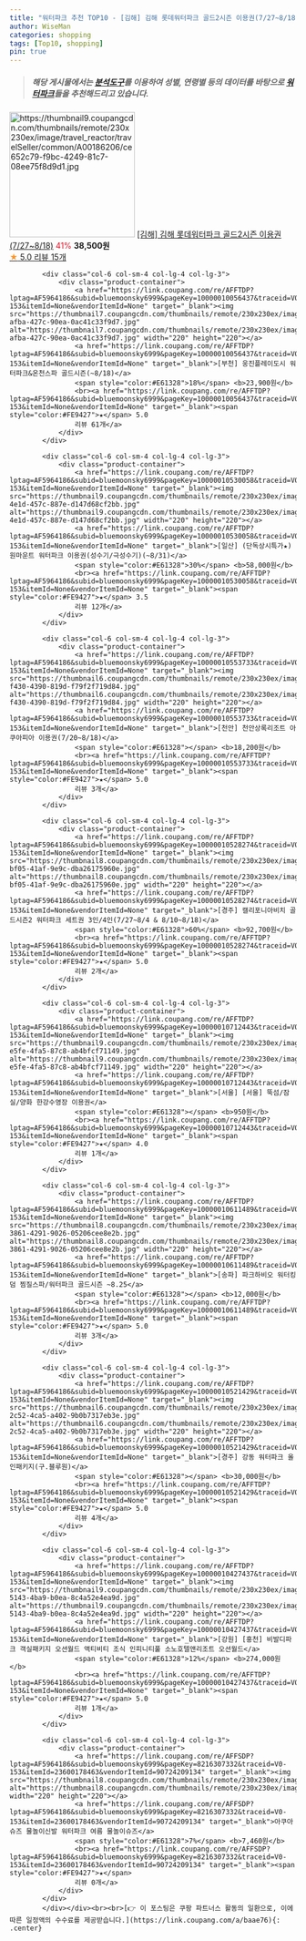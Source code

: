 ```yaml
---
title: "워터파크 추천 TOP10 - [김해] 김해 롯데워터파크 골드2시즌 이용권(7/27~8/18)"
author: WiseMan
categories: shopping
tags: [Top10, shopping]
pin: true
---
```


> ##### 해당 게시물에서는 [**분석도구**](https://itemscout.io/)를 이용하여 **성별**, **연령별** 등의 데이터를 바탕으로 [**워터파크**](https://link.coupang.com/a/baae76)들을 추천해드리고 있습니다.
<div class="container"><div class="row">
            <div class="col-6 col-sm-4 col-lg-4 col-lg-3">
                <div class="product-container">
                    <a href="https://link.coupang.com/re/AFFTDP?lptag=AF5964186&subid=bluemoonsky6999&pageKey=10000010667509&traceid=V0-153&itemId=None&vendorItemId=None" target="_blank"><img src="https://thumbnail9.coupangcdn.com/thumbnails/remote/230x230ex/image/travel_reactor/travelSeller/common/A00186206/ce652c79-f9bc-4249-81c7-08ee75f8d9d1.jpg" alt="https://thumbnail9.coupangcdn.com/thumbnails/remote/230x230ex/image/travel_reactor/travelSeller/common/A00186206/ce652c79-f9bc-4249-81c7-08ee75f8d9d1.jpg" width="220" height="220"></a>
                    <a href="https://link.coupang.com/re/AFFTDP?lptag=AF5964186&subid=bluemoonsky6999&pageKey=10000010667509&traceid=V0-153&itemId=None&vendorItemId=None" target="_blank">[김해] 김해 롯데워터파크 골드2시즌 이용권(7/27~8/18)</a>
                    <span style="color:#E61328">41%</span> <b>38,500원</b>
                    <br><a href="https://link.coupang.com/re/AFFTDP?lptag=AF5964186&subid=bluemoonsky6999&pageKey=10000010667509&traceid=V0-153&itemId=None&vendorItemId=None" target="_blank"><span style="color:#FE9427">★</span> 5.0
                    리뷰 15개</a>
                </div>
            </div>
            
            <div class="col-6 col-sm-4 col-lg-4 col-lg-3">
                <div class="product-container">
                    <a href="https://link.coupang.com/re/AFFTDP?lptag=AF5964186&subid=bluemoonsky6999&pageKey=10000010056437&traceid=V0-153&itemId=None&vendorItemId=None" target="_blank"><img src="https://thumbnail7.coupangcdn.com/thumbnails/remote/230x230ex/image/travel_reactor/travelSeller/common/A00186371/a88f6c95-afba-427c-90ea-0ac41c33f9d7.jpg" alt="https://thumbnail7.coupangcdn.com/thumbnails/remote/230x230ex/image/travel_reactor/travelSeller/common/A00186371/a88f6c95-afba-427c-90ea-0ac41c33f9d7.jpg" width="220" height="220"></a>
                    <a href="https://link.coupang.com/re/AFFTDP?lptag=AF5964186&subid=bluemoonsky6999&pageKey=10000010056437&traceid=V0-153&itemId=None&vendorItemId=None" target="_blank">[부천] 웅진플레이도시 워터파크&온천스파 골드시즌(~8/18)</a>
                    <span style="color:#E61328">18%</span> <b>23,900원</b>
                    <br><a href="https://link.coupang.com/re/AFFTDP?lptag=AF5964186&subid=bluemoonsky6999&pageKey=10000010056437&traceid=V0-153&itemId=None&vendorItemId=None" target="_blank"><span style="color:#FE9427">★</span> 5.0
                    리뷰 61개</a>
                </div>
            </div>
            
            <div class="col-6 col-sm-4 col-lg-4 col-lg-3">
                <div class="product-container">
                    <a href="https://link.coupang.com/re/AFFTDP?lptag=AF5964186&subid=bluemoonsky6999&pageKey=10000010530058&traceid=V0-153&itemId=None&vendorItemId=None" target="_blank"><img src="https://thumbnail9.coupangcdn.com/thumbnails/remote/230x230ex/image/travel_reactor/travelSeller/common/A00668506/f6ae3c01-4e1d-457c-887e-d147d68cf2bb.jpg" alt="https://thumbnail9.coupangcdn.com/thumbnails/remote/230x230ex/image/travel_reactor/travelSeller/common/A00668506/f6ae3c01-4e1d-457c-887e-d147d68cf2bb.jpg" width="220" height="220"></a>
                    <a href="https://link.coupang.com/re/AFFTDP?lptag=AF5964186&subid=bluemoonsky6999&pageKey=10000010530058&traceid=V0-153&itemId=None&vendorItemId=None" target="_blank">[일산] (단독상시특가★) 원마운트 워터파크 이용권(성수기/극성수기)(~8/31)</a>
                    <span style="color:#E61328">30%</span> <b>58,000원</b>
                    <br><a href="https://link.coupang.com/re/AFFTDP?lptag=AF5964186&subid=bluemoonsky6999&pageKey=10000010530058&traceid=V0-153&itemId=None&vendorItemId=None" target="_blank"><span style="color:#FE9427">★</span> 3.5
                    리뷰 12개</a>
                </div>
            </div>
            
            <div class="col-6 col-sm-4 col-lg-4 col-lg-3">
                <div class="product-container">
                    <a href="https://link.coupang.com/re/AFFTDP?lptag=AF5964186&subid=bluemoonsky6999&pageKey=10000010553733&traceid=V0-153&itemId=None&vendorItemId=None" target="_blank"><img src="https://thumbnail6.coupangcdn.com/thumbnails/remote/230x230ex/image/travel_reactor/travelSeller/common/A00186206/e57dda39-f430-4390-819d-f79f2f719d84.jpg" alt="https://thumbnail6.coupangcdn.com/thumbnails/remote/230x230ex/image/travel_reactor/travelSeller/common/A00186206/e57dda39-f430-4390-819d-f79f2f719d84.jpg" width="220" height="220"></a>
                    <a href="https://link.coupang.com/re/AFFTDP?lptag=AF5964186&subid=bluemoonsky6999&pageKey=10000010553733&traceid=V0-153&itemId=None&vendorItemId=None" target="_blank">[천안] 천안상록리조트 아쿠아피아 이용권(7/20~8/18)</a>
                    <span style="color:#E61328"></span> <b>18,200원</b>
                    <br><a href="https://link.coupang.com/re/AFFTDP?lptag=AF5964186&subid=bluemoonsky6999&pageKey=10000010553733&traceid=V0-153&itemId=None&vendorItemId=None" target="_blank"><span style="color:#FE9427">★</span> 5.0
                    리뷰 3개</a>
                </div>
            </div>
            
            <div class="col-6 col-sm-4 col-lg-4 col-lg-3">
                <div class="product-container">
                    <a href="https://link.coupang.com/re/AFFTDP?lptag=AF5964186&subid=bluemoonsky6999&pageKey=10000010528274&traceid=V0-153&itemId=None&vendorItemId=None" target="_blank"><img src="https://thumbnail8.coupangcdn.com/thumbnails/remote/230x230ex/image/travel_reactor/travelSeller/common/A00197835/fa402980-bf05-41af-9e9c-dba26175960e.jpg" alt="https://thumbnail8.coupangcdn.com/thumbnails/remote/230x230ex/image/travel_reactor/travelSeller/common/A00197835/fa402980-bf05-41af-9e9c-dba26175960e.jpg" width="220" height="220"></a>
                    <a href="https://link.coupang.com/re/AFFTDP?lptag=AF5964186&subid=bluemoonsky6999&pageKey=10000010528274&traceid=V0-153&itemId=None&vendorItemId=None" target="_blank">[경주] 캘리포니아비치 골드시즌2 워터파크 세트권 3인/4인(7/27~8/4 & 8/10~8/18)</a>
                    <span style="color:#E61328">60%</span> <b>92,700원</b>
                    <br><a href="https://link.coupang.com/re/AFFTDP?lptag=AF5964186&subid=bluemoonsky6999&pageKey=10000010528274&traceid=V0-153&itemId=None&vendorItemId=None" target="_blank"><span style="color:#FE9427">★</span> 5.0
                    리뷰 2개</a>
                </div>
            </div>
            
            <div class="col-6 col-sm-4 col-lg-4 col-lg-3">
                <div class="product-container">
                    <a href="https://link.coupang.com/re/AFFTDP?lptag=AF5964186&subid=bluemoonsky6999&pageKey=10000010712443&traceid=V0-153&itemId=None&vendorItemId=None" target="_blank"><img src="https://thumbnail9.coupangcdn.com/thumbnails/remote/230x230ex/image/travel_reactor/travelSeller/common/A00186952/ddc2e18f-e5fe-4fa5-87c8-ab4bfcf71149.jpg" alt="https://thumbnail9.coupangcdn.com/thumbnails/remote/230x230ex/image/travel_reactor/travelSeller/common/A00186952/ddc2e18f-e5fe-4fa5-87c8-ab4bfcf71149.jpg" width="220" height="220"></a>
                    <a href="https://link.coupang.com/re/AFFTDP?lptag=AF5964186&subid=bluemoonsky6999&pageKey=10000010712443&traceid=V0-153&itemId=None&vendorItemId=None" target="_blank">[서울] [서울] 뚝섬/잠실/양화 한강수영장 이용권</a>
                    <span style="color:#E61328"></span> <b>950원</b>
                    <br><a href="https://link.coupang.com/re/AFFTDP?lptag=AF5964186&subid=bluemoonsky6999&pageKey=10000010712443&traceid=V0-153&itemId=None&vendorItemId=None" target="_blank"><span style="color:#FE9427">★</span> 4.0
                    리뷰 1개</a>
                </div>
            </div>
            
            <div class="col-6 col-sm-4 col-lg-4 col-lg-3">
                <div class="product-container">
                    <a href="https://link.coupang.com/re/AFFTDP?lptag=AF5964186&subid=bluemoonsky6999&pageKey=10000010611489&traceid=V0-153&itemId=None&vendorItemId=None" target="_blank"><img src="https://thumbnail8.coupangcdn.com/thumbnails/remote/230x230ex/image/travel_reactor/travelSeller/common/A00351263/07806f21-3861-4291-9026-05206cee8e2b.jpg" alt="https://thumbnail8.coupangcdn.com/thumbnails/remote/230x230ex/image/travel_reactor/travelSeller/common/A00351263/07806f21-3861-4291-9026-05206cee8e2b.jpg" width="220" height="220"></a>
                    <a href="https://link.coupang.com/re/AFFTDP?lptag=AF5964186&subid=bluemoonsky6999&pageKey=10000010611489&traceid=V0-153&itemId=None&vendorItemId=None" target="_blank">[송파] 파크하비오 워터킹덤 찜질스파/워터파크 골드시즌 ~8.25</a>
                    <span style="color:#E61328"></span> <b>12,000원</b>
                    <br><a href="https://link.coupang.com/re/AFFTDP?lptag=AF5964186&subid=bluemoonsky6999&pageKey=10000010611489&traceid=V0-153&itemId=None&vendorItemId=None" target="_blank"><span style="color:#FE9427">★</span> 5.0
                    리뷰 3개</a>
                </div>
            </div>
            
            <div class="col-6 col-sm-4 col-lg-4 col-lg-3">
                <div class="product-container">
                    <a href="https://link.coupang.com/re/AFFTDP?lptag=AF5964186&subid=bluemoonsky6999&pageKey=10000010521429&traceid=V0-153&itemId=None&vendorItemId=None" target="_blank"><img src="https://thumbnail6.coupangcdn.com/thumbnails/remote/230x230ex/image/travel_reactor/travelSeller/common/A00668506/796683f7-2c52-4ca5-a402-9b0b7317eb3e.jpg" alt="https://thumbnail6.coupangcdn.com/thumbnails/remote/230x230ex/image/travel_reactor/travelSeller/common/A00668506/796683f7-2c52-4ca5-a402-9b0b7317eb3e.jpg" width="220" height="220"></a>
                    <a href="https://link.coupang.com/re/AFFTDP?lptag=AF5964186&subid=bluemoonsky6999&pageKey=10000010521429&traceid=V0-153&itemId=None&vendorItemId=None" target="_blank">[경주] 강동 워터파크 올인패키지(구.블루원)</a>
                    <span style="color:#E61328"></span> <b>30,000원</b>
                    <br><a href="https://link.coupang.com/re/AFFTDP?lptag=AF5964186&subid=bluemoonsky6999&pageKey=10000010521429&traceid=V0-153&itemId=None&vendorItemId=None" target="_blank"><span style="color:#FE9427">★</span> 5.0
                    리뷰 4개</a>
                </div>
            </div>
            
            <div class="col-6 col-sm-4 col-lg-4 col-lg-3">
                <div class="product-container">
                    <a href="https://link.coupang.com/re/AFFTDP?lptag=AF5964186&subid=bluemoonsky6999&pageKey=10000010427437&traceid=V0-153&itemId=None&vendorItemId=None" target="_blank"><img src="https://thumbnail9.coupangcdn.com/thumbnails/remote/230x230ex/image/travel_reactor/travelSeller/common/A00186565/6c63094a-5143-4ba9-b0ea-8c4a52e4ea9d.jpg" alt="https://thumbnail9.coupangcdn.com/thumbnails/remote/230x230ex/image/travel_reactor/travelSeller/common/A00186565/6c63094a-5143-4ba9-b0ea-8c4a52e4ea9d.jpg" width="220" height="220"></a>
                    <a href="https://link.coupang.com/re/AFFTDP?lptag=AF5964186&subid=bluemoonsky6999&pageKey=10000010427437&traceid=V0-153&itemId=None&vendorItemId=None" target="_blank">[강원] [홍천] 비발디파크 객실패키지 오션월드 액티비티 조식 인피니티풀 소노호텔앤리조트 오션월드</a>
                    <span style="color:#E61328">12%</span> <b>274,000원</b>
                    <br><a href="https://link.coupang.com/re/AFFTDP?lptag=AF5964186&subid=bluemoonsky6999&pageKey=10000010427437&traceid=V0-153&itemId=None&vendorItemId=None" target="_blank"><span style="color:#FE9427">★</span> 5.0
                    리뷰 1개</a>
                </div>
            </div>
            
            <div class="col-6 col-sm-4 col-lg-4 col-lg-3">
                <div class="product-container">
                    <a href="https://link.coupang.com/re/AFFSDP?lptag=AF5964186&subid=bluemoonsky6999&pageKey=8216307332&traceid=V0-153&itemId=23600178463&vendorItemId=90724209134" target="_blank"><img src="https://thumbnail8.coupangcdn.com/thumbnails/remote/230x230ex/image/vendor_inventory/01bb/599fea8fbba56dbdb935071a81f256a6840e9053d25832dc710477d6a067.jpg" alt="https://thumbnail8.coupangcdn.com/thumbnails/remote/230x230ex/image/vendor_inventory/01bb/599fea8fbba56dbdb935071a81f256a6840e9053d25832dc710477d6a067.jpg" width="220" height="220"></a>
                    <a href="https://link.coupang.com/re/AFFSDP?lptag=AF5964186&subid=bluemoonsky6999&pageKey=8216307332&traceid=V0-153&itemId=23600178463&vendorItemId=90724209134" target="_blank">아쿠아슈즈 물놀이신발 워터파크 여름 물놀이슈즈</a>
                    <span style="color:#E61328">7%</span> <b>7,460원</b>
                    <br><a href="https://link.coupang.com/re/AFFSDP?lptag=AF5964186&subid=bluemoonsky6999&pageKey=8216307332&traceid=V0-153&itemId=23600178463&vendorItemId=90724209134" target="_blank"><span style="color:#FE9427">★</span> 
                    리뷰 0개</a>
                </div>
            </div>
            </div></div><br><br>[👉 이 포스팅은 쿠팡 파트너스 활동의 일환으로, 이에 따른 일정액의 수수료를 제공받습니다.](https://link.coupang.com/a/baae76){: .center}